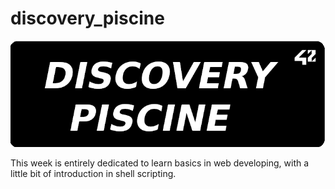 # discovery_piscine

<a href="https://github.com/Scelfo42/discovery_piscine">
  <img src="https://github.com/Scelfo42/Scelfo42/blob/main/42_banners/Discovery-Piscine-banner.png"/>
</a>

This week is entirely dedicated to learn basics in web developing, with a little bit of introduction in shell scripting.
